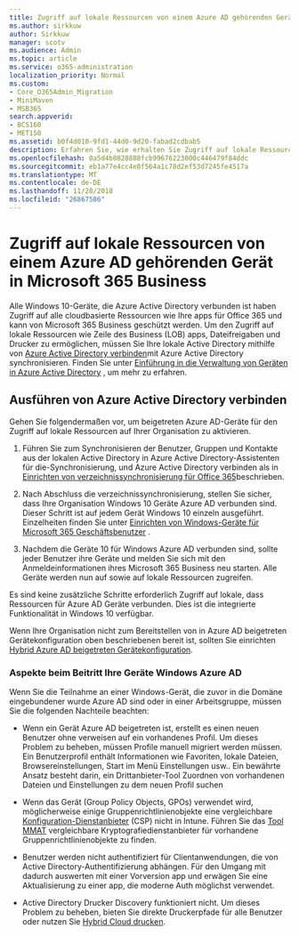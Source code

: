 ```yaml
---
title: Zugriff auf lokale Ressourcen von einem Azure AD gehörenden Gerät in Microsoft 365 Business
ms.author: sirkkuw
author: Sirkkuw
manager: scotv
ms.audience: Admin
ms.topic: article
ms.service: o365-administration
localization_priority: Normal
ms.custom:
- Core_O365Admin_Migration
- MiniMaven
- MSB365
search.appverid:
- BCS160
- MET150
ms.assetid: b0f4d010-9fd1-44d0-9d20-fabad2cdbab5
description: Erfahren Sie, wie erhalten Sie Zugriff auf lokale Ressourcen, wie Line Of Business-apps, Dateifreigaben und Drucker von Azure Active Directory Windows 10 Gerät verbunden.
ms.openlocfilehash: 0a5d4b0828888fcb99676223000c446479f84ddc
ms.sourcegitcommit: eb1a77e4cc4e8f564a1c78d2ef53d7245fe4517a
ms.translationtype: MT
ms.contentlocale: de-DE
ms.lasthandoff: 11/28/2018
ms.locfileid: "26867586"
---
```

# <a name="access-on-premises-resources-from-an-azure-ad-joined-device-in-microsoft-365-business"></a>Zugriff auf lokale Ressourcen von einem Azure AD gehörenden Gerät in Microsoft 365 Business

Alle Windows 10-Geräte, die Azure Active Directory verbunden ist haben Zugriff auf alle cloudbasierte Ressourcen wie Ihre apps für Office 365 und kann von Microsoft 365 Business geschützt werden. Um den Zugriff auf lokale Ressourcen wie Zeile des Business (LOB) apps, Dateifreigaben und Drucker zu ermöglichen, müssen Sie Ihre lokale Active Directory mithilfe von [Azure Active Directory verbinden](https://docs.microsoft.com/en-us/azure/active-directory/connect/active-directory-aadconnect)mit Azure Active Directory synchronisieren. Finden Sie unter [Einführung in die Verwaltung von Geräten in Azure Active Directory](https://docs.microsoft.com/en-us/azure/active-directory/device-management-introduction) , um mehr zu erfahren. 
  
## <a name="run-azure-ad-connect"></a>Ausführen von Azure Active Directory verbinden

Gehen Sie folgendermaßen vor, um beigetreten Azure AD-Geräte für den Zugriff auf lokale Ressourcen auf Ihrer Organisation zu aktivieren.
  
1. Führen Sie zum Synchronisieren der Benutzer, Gruppen und Kontakte aus der lokalen Active Directory in Azure Active Directory-Assistenten für die-Synchronisierung, und Azure Active Directory verbinden als in [Einrichten von verzeichnissynchronisierung für Office 365](https://support.office.com/article/1b3b5318-6977-42ed-b5c7-96fa74b08846)beschrieben.
    
2. Nach Abschluss die verzeichnissynchronisierung, stellen Sie sicher, dass Ihre Organisation Windows 10 Geräte Azure AD verbunden sind. Dieser Schritt ist auf jedem Gerät Windows 10 einzeln ausgeführt. Einzelheiten finden Sie unter [Einrichten von Windows-Geräte für Microsoft 365 Geschäftsbenutzer](set-up-windows-devices.md) . 
    
3. Nachdem die Geräte 10 für Windows Azure AD verbunden sind, sollte jeder Benutzer ihre Geräte und melden Sie sich mit den Anmeldeinformationen ihres Microsoft 365 Business neu starten. Alle Geräte werden nun auf sowie auf lokale Ressourcen zugreifen.
    
Es sind keine zusätzliche Schritte erforderlich Zugriff auf lokale, dass Ressourcen für Azure AD Geräte verbunden. Dies ist die integrierte Funktionalität in Windows 10 verfügbar. 
  
Wenn Ihre Organisation nicht zum Bereitstellen von in Azure AD beigetreten Gerätekonfiguration oben beschriebenen bereit ist, sollten Sie einrichten [Hybrid Azure AD beigetreten Gerätekonfiguration](manage-windows-devices.md).
  
### <a name="considerations-when-joining-your-windows-devices-to-azure-ad"></a>Aspekte beim Beitritt Ihre Geräte Windows Azure AD

Wenn Sie die Teilnahme an einer Windows-Gerät, die zuvor in die Domäne eingebundener wurde Azure AD sind oder in einer Arbeitsgruppe, müssen Sie die folgenden Nachteile beachten:
  
- Wenn ein Gerät Azure AD beigetreten ist, erstellt es einen neuen Benutzer ohne verweisen auf ein vorhandenes Profil. Um dieses Problem zu beheben, müssen Profile manuell migriert werden müssen. Ein Benutzerprofil enthält Informationen wie Favoriten, lokale Dateien, Browsereinstellungen, Start im Menü Einstellungen usw.. Ein bewährte Ansatz besteht darin, ein Drittanbieter-Tool Zuordnen von vorhandenen Dateien und Einstellungen zu dem neuen Profil suchen
    
- Wenn das Gerät (Group Policy Objects, GPOs) verwendet wird, möglicherweise einige Gruppenrichtlinienobjekte eine vergleichbare [Konfiguration-Dienstanbieter](https://docs.microsoft.com/windows/configuration/provisioning-packages/how-it-pros-can-use-configuration-service-providers) (CSP) nicht in Intune. Führen Sie das [Tool MMAT](https://www.microsoft.com/download/details.aspx?id=45520) vergleichbare Kryptografiedienstanbieter für vorhandene Gruppenrichtlinienobjekte zu finden. 
    
- Benutzer werden nicht authentifiziert für Clientanwendungen, die von Active Directory-Authentifizierung abhängen. Für den Umgang mit dadurch auswerten mit einer Vorversion app und erwägen Sie eine Aktualisierung zu einer app, die moderne Auth möglichst verwendet.
    
- Active Directory Drucker Discovery funktioniert nicht. Um dieses Problem zu beheben, bieten Sie direkte Druckerpfade für alle Benutzer oder nutzen Sie [Hybrid Cloud drucken](https://docs.microsoft.com/windows-server/administration/hybrid-cloud-print/hybrid-cloud-print-deploy).
    

